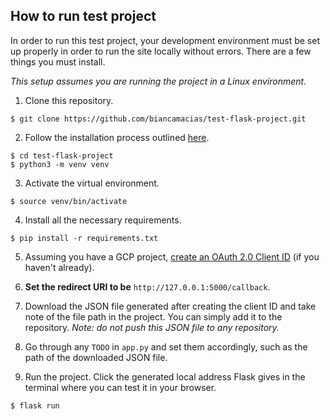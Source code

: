 ## How to run test project

In order to run this test project, your development environment must be set up properly in order to run the site
locally without errors. There are a few things you must install.

*This setup assumes you are running the project in a Linux environment.*

1. Clone this repository.
```shell
$ git clone https://github.com/biancamacias/test-flask-project.git
```

2. Follow the installation process outlined [here](https://flask.palletsprojects.com/en/2.1.x/installation/).

```shell
$ cd test-flask-project
$ python3 -m venv venv
```

3. Activate the virtual environment.

```shell
$ source venv/bin/activate
```

4. Install all the necessary requirements.
```shell
$ pip install -r requirements.txt
```

5. Assuming you have a GCP project, [create an OAuth 2.0 Client ID](https://developers.google.com/identity/protocols/oauth2/openid-connect#appsetup) (if you haven't already). 
6. **Set the redirect URI to be** `http://127.0.0.1:5000/callback`.
7. Download the JSON file generated after creating the client ID and take note of the file path in the project. 
You can simply add it to the repository. *Note: do not push this JSON file to any repository.*

8. Go through any `TODO` in `app.py` and set them accordingly, such as the path of the downloaded JSON file.

9. Run the project. Click the generated local address Flask gives in the terminal where you can test it in your browser.
```shell
$ flask run
```